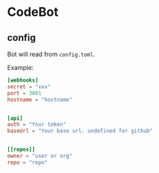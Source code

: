 # CodeBot

## config

Bot will read from `config.toml`.

Example:

```toml
[webhooks]
secret = "xxx"
port = 3001
hostname = "hostname"


[api]
auth = "Your token"
baseUrl = "Your base url. undefined for github"


[[repos]]
owner = "user or org"
repo = "repo"
```
